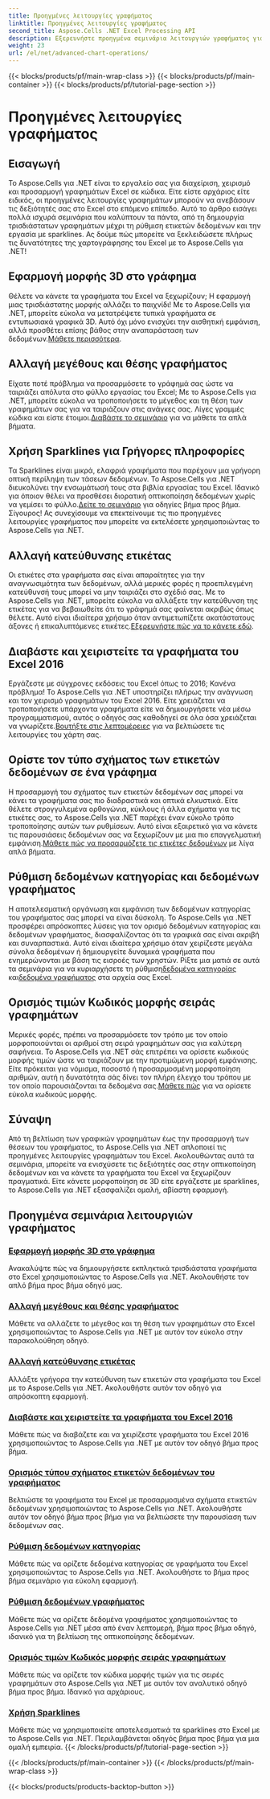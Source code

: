 ```yaml
---
title: Προηγμένες λειτουργίες γραφήματος
linktitle: Προηγμένες λειτουργίες γραφήματος
second_title: Aspose.Cells .NET Excel Processing API
description: Εξερευνήστε προηγμένα σεμινάρια λειτουργιών γραφήματος για το Aspose.Cells για .NET, συμπεριλαμβανομένων τρισδιάστατων γραφημάτων, διαστάσεων γραφημάτων, ετικετών και άλλων, με εύχρηστους οδηγούς.
weight: 23
url: /el/net/advanced-chart-operations/
---
```


{{< blocks/products/pf/main-wrap-class >}}
{{< blocks/products/pf/main-container >}}
{{< blocks/products/pf/tutorial-page-section >}}

# Προηγμένες λειτουργίες γραφήματος

## Εισαγωγή

Το Aspose.Cells για .NET είναι το εργαλείο σας για διαχείριση, χειρισμό και προσαρμογή γραφημάτων Excel σε κώδικα. Είτε είστε αρχάριος είτε ειδικός, οι προηγμένες λειτουργίες γραφημάτων μπορούν να ανεβάσουν τις δεξιότητές σας στο Excel στο επόμενο επίπεδο. Αυτό το άρθρο εισάγει πολλά ισχυρά σεμινάρια που καλύπτουν τα πάντα, από τη δημιουργία τρισδιάστατων γραφημάτων μέχρι τη ρύθμιση ετικετών δεδομένων και την εργασία με sparklines. Ας δούμε πώς μπορείτε να ξεκλειδώσετε πλήρως τις δυνατότητες της χαρτογράφησης του Excel με το Aspose.Cells για .NET!

## Εφαρμογή μορφής 3D στο γράφημα

Θέλετε να κάνετε τα γραφήματα του Excel να ξεχωρίζουν; Η εφαρμογή μιας τρισδιάστατης μορφής αλλάζει το παιχνίδι! Με το Aspose.Cells για .NET, μπορείτε εύκολα να μετατρέψετε τυπικά γραφήματα σε εντυπωσιακά γραφικά 3D. Αυτό όχι μόνο ενισχύει την αισθητική εμφάνιση, αλλά προσθέτει επίσης βάθος στην αναπαράσταση των δεδομένων.[Μάθετε περισσότερα](./apply-3d-format-to-chart/).

## Αλλαγή μεγέθους και θέσης γραφήματος

 Είχατε ποτέ πρόβλημα να προσαρμόσετε το γράφημά σας ώστε να ταιριάζει απόλυτα στο φύλλο εργασίας του Excel; Με το Aspose.Cells για .NET, μπορείτε εύκολα να τροποποιήσετε το μέγεθος και τη θέση των γραφημάτων σας για να ταιριάζουν στις ανάγκες σας. Λίγες γραμμές κώδικα και είστε έτοιμοι.[Διαβάστε το σεμινάριο](./change-chart-size-and-position/) για να μάθετε τα απλά βήματα.

## Χρήση Sparklines για Γρήγορες πληροφορίες

 Τα Sparklines είναι μικρά, ελαφριά γραφήματα που παρέχουν μια γρήγορη οπτική περίληψη των τάσεων δεδομένων. Το Aspose.Cells για .NET διευκολύνει την ενσωμάτωσή τους στα βιβλία εργασίας του Excel. Ιδανικό για όποιον θέλει να προσθέσει διορατική οπτικοποίηση δεδομένων χωρίς να γεμίσει το φύλλο.[Δείτε το σεμινάριο](./using-sparklines/) για οδηγίες βήμα προς βήμα.
Σίγουρος! Ας συνεχίσουμε να επεκτείνουμε τις πιο προηγμένες λειτουργίες γραφήματος που μπορείτε να εκτελέσετε χρησιμοποιώντας το Aspose.Cells για .NET.

## Αλλαγή κατεύθυνσης ετικέτας

 Οι ετικέτες στα γραφήματα σας είναι απαραίτητες για την αναγνωσιμότητα των δεδομένων, αλλά μερικές φορές η προεπιλεγμένη κατεύθυνσή τους μπορεί να μην ταιριάζει στο σχέδιό σας. Με το Aspose.Cells για .NET, μπορείτε εύκολα να αλλάξετε την κατεύθυνση της ετικέτας για να βεβαιωθείτε ότι το γράφημά σας φαίνεται ακριβώς όπως θέλετε. Αυτό είναι ιδιαίτερα χρήσιμο όταν αντιμετωπίζετε ακατάστατους άξονες ή επικαλυπτόμενες ετικέτες.[Εξερευνήστε πώς να το κάνετε εδώ](./change-tick-label-direction/).

## Διαβάστε και χειριστείτε τα γραφήματα του Excel 2016

 Εργάζεστε με σύγχρονες εκδόσεις του Excel όπως το 2016; Κανένα πρόβλημα! Το Aspose.Cells για .NET υποστηρίζει πλήρως την ανάγνωση και τον χειρισμό γραφημάτων του Excel 2016. Είτε χρειάζεται να τροποποιήσετε υπάρχοντα γραφήματα είτε να δημιουργήσετε νέα μέσω προγραμματισμού, αυτός ο οδηγός σας καθοδηγεί σε όλα όσα χρειάζεται να γνωρίζετε.[Βουτήξτε στις λεπτομέρειες](./read-and-manipulate-excel-2016-charts/) για να βελτιώσετε τις λειτουργίες του χάρτη σας.

## Ορίστε τον τύπο σχήματος των ετικετών δεδομένων σε ένα γράφημα

Η προσαρμογή του σχήματος των ετικετών δεδομένων σας μπορεί να κάνει τα γραφήματα σας πιο διαδραστικά και οπτικά ελκυστικά. Είτε θέλετε στρογγυλεμένα ορθογώνια, κύκλους ή άλλα σχήματα για τις ετικέτες σας, το Aspose.Cells για .NET παρέχει έναν εύκολο τρόπο τροποποίησης αυτών των ρυθμίσεων. Αυτό είναι εξαιρετικό για να κάνετε τις παρουσιάσεις δεδομένων σας να ξεχωρίζουν με μια πιο επαγγελματική εμφάνιση.[Μάθετε πώς να προσαρμόζετε τις ετικέτες δεδομένων](./set-shape-type-of-data-labels-of-chart/) με λίγα απλά βήματα.

## Ρύθμιση δεδομένων κατηγορίας και δεδομένων γραφήματος

 Η αποτελεσματική οργάνωση και εμφάνιση των δεδομένων κατηγορίας του γραφήματος σας μπορεί να είναι δύσκολη. Το Aspose.Cells για .NET προσφέρει απρόσκοπτες λύσεις για τον ορισμό δεδομένων κατηγορίας και δεδομένων γραφήματος, διασφαλίζοντας ότι τα γραφικά σας είναι ακριβή και συναρπαστικά. Αυτό είναι ιδιαίτερα χρήσιμο όταν χειρίζεστε μεγάλα σύνολα δεδομένων ή δημιουργείτε δυναμικά γραφήματα που ενημερώνονται με βάση τις εισροές των χρηστών. Ρίξτε μια ματιά σε αυτά τα σεμινάρια για να κυριαρχήσετε τη ρύθμιση[δεδομένα κατηγορίας](./setting-category-data/) και[δεδομένα γραφήματος](./setting-chart-data/) στα αρχεία σας Excel.

## Ορισμός τιμών Κωδικός μορφής σειράς γραφημάτων

Μερικές φορές, πρέπει να προσαρμόσετε τον τρόπο με τον οποίο μορφοποιούνται οι αριθμοί στη σειρά γραφημάτων σας για καλύτερη σαφήνεια. Το Aspose.Cells για .NET σάς επιτρέπει να ορίσετε κωδικούς μορφής τιμών ώστε να ταιριάζουν με την προτιμώμενη μορφή εμφάνισης. Είτε πρόκειται για νόμισμα, ποσοστό ή προσαρμοσμένη μορφοποίηση αριθμών, αυτή η δυνατότητα σάς δίνει τον πλήρη έλεγχο του τρόπου με τον οποίο παρουσιάζονται τα δεδομένα σας.[Μάθετε πώς](./set-values-format-code-of-chart-series/) για να ορίσετε εύκολα κωδικούς μορφής.

## Σύναψη

Από τη βελτίωση των γραφικών γραφημάτων έως την προσαρμογή των θέσεων του γραφήματος, το Aspose.Cells για .NET απλοποιεί τις προηγμένες λειτουργίες γραφημάτων του Excel. Ακολουθώντας αυτά τα σεμινάρια, μπορείτε να ενισχύσετε τις δεξιότητές σας στην οπτικοποίηση δεδομένων και να κάνετε τα γραφήματα του Excel να ξεχωρίζουν πραγματικά. Είτε κάνετε μορφοποίηση σε 3D είτε εργάζεστε με sparklines, το Aspose.Cells για .NET εξασφαλίζει ομαλή, αβίαστη εφαρμογή.

## Προηγμένα σεμινάρια λειτουργιών γραφήματος
### [Εφαρμογή μορφής 3D στο γράφημα](./apply-3d-format-to-chart/)
Ανακαλύψτε πώς να δημιουργήσετε εκπληκτικά τρισδιάστατα γραφήματα στο Excel χρησιμοποιώντας το Aspose.Cells για .NET. Ακολουθήστε τον απλό βήμα προς βήμα οδηγό μας.
### [Αλλαγή μεγέθους και θέσης γραφήματος](./change-chart-size-and-position/)
Μάθετε να αλλάζετε το μέγεθος και τη θέση των γραφημάτων στο Excel χρησιμοποιώντας το Aspose.Cells για .NET με αυτόν τον εύκολο στην παρακολούθηση οδηγό.
### [Αλλαγή κατεύθυνσης ετικέτας](./change-tick-label-direction/)
Αλλάξτε γρήγορα την κατεύθυνση των ετικετών στα γραφήματα του Excel με το Aspose.Cells για .NET. Ακολουθήστε αυτόν τον οδηγό για απρόσκοπτη εφαρμογή.
### [Διαβάστε και χειριστείτε τα γραφήματα του Excel 2016](./read-and-manipulate-excel-2016-charts/)
Μάθετε πώς να διαβάζετε και να χειρίζεστε γραφήματα του Excel 2016 χρησιμοποιώντας το Aspose.Cells για .NET με αυτόν τον οδηγό βήμα προς βήμα.
### [Ορισμός τύπου σχήματος ετικετών δεδομένων του γραφήματος](./set-shape-type-of-data-labels-of-chart/)
Βελτιώστε τα γραφήματα του Excel με προσαρμοσμένα σχήματα ετικετών δεδομένων χρησιμοποιώντας το Aspose.Cells για .NET. Ακολουθήστε αυτόν τον οδηγό βήμα προς βήμα για να βελτιώσετε την παρουσίαση των δεδομένων σας.
### [Ρύθμιση δεδομένων κατηγορίας](./setting-category-data/)
Μάθετε πώς να ορίζετε δεδομένα κατηγορίας σε γραφήματα του Excel χρησιμοποιώντας το Aspose.Cells για .NET. Ακολουθήστε το βήμα προς βήμα σεμινάριο για εύκολη εφαρμογή.
### [Ρύθμιση δεδομένων γραφήματος](./setting-chart-data/)
Μάθετε πώς να ορίζετε δεδομένα γραφήματος χρησιμοποιώντας το Aspose.Cells για .NET μέσα από έναν λεπτομερή, βήμα προς βήμα οδηγό, ιδανικό για τη βελτίωση της οπτικοποίησης δεδομένων.
### [Ορισμός τιμών Κωδικός μορφής σειράς γραφημάτων](./set-values-format-code-of-chart-series/)
Μάθετε πώς να ορίζετε τον κώδικα μορφής τιμών για τις σειρές γραφημάτων στο Aspose.Cells για .NET με αυτόν τον αναλυτικό οδηγό βήμα προς βήμα. Ιδανικό για αρχάριους.
### [Χρήση Sparklines](./using-sparklines/)
Μάθετε πώς να χρησιμοποιείτε αποτελεσματικά τα sparklines στο Excel με το Aspose.Cells για .NET. Περιλαμβάνεται οδηγός βήμα προς βήμα για μια ομαλή εμπειρία.
{{< /blocks/products/pf/tutorial-page-section >}}

{{< /blocks/products/pf/main-container >}}
{{< /blocks/products/pf/main-wrap-class >}}

{{< blocks/products/products-backtop-button >}}

